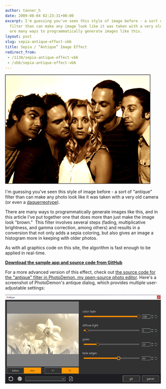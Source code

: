 ```yaml
---
author: tanner_h
date: 2009-08-04 02:23:31+00:00
excerpt: I'm guessing you've seen this style of image before - a sort of pseudo-antique
  filter than can make any image look like it was taken with a very old camera.  There
  are many ways to programmatically generate images like this.
layout: post
slug: sepia-antique-effect-vb6
title: Sepia / “Antique” Image Effect 
redirect_from:
 - /1138/sepia-antique-effect-vb6
 - /vb6/sepia-antique-effect-vb6
---
```


!["Antiquified" version of a BBT promo photo](images/Sepia_Big_Bang_Theory.jpg)

I'm guessing you've seen this style of image before - a sort of "antique" filter than can make any photo look like it was taken with a very old camera (or even a [daguerreotype](http://en.wikipedia.org/wiki/Daguerreotype)).  

There are many ways to programmatically generate images like this, and in this article I've put together one that does more than just make the image look "brown."  This filter involves several steps (fading, multiplicative brightness, and gamma correction, among others) and results in a conversion that not only adds a sepia coloring, but also gives an image a histogram more in keeping with older photos.

As with all graphics code on this site, the algorithm is fast enough to be applied in real-time.

**[Download the sample app and source code from GitHub](https://github.com/tannerhelland/vb6-code/tree/master/Sepia-effect)**

For a more advanced version of this effect, check out [the source code for the "antique" filter in PhotoDemon, my open-source photo editor](https://github.com/tannerhelland/PhotoDemon/blob/master/Forms/Effects_Stylize_Antique.frm).  Here's a screenshot of PhotoDemon's antique dialog, which provides multiple user-adjustable settings:

[![PhotoDemon antique filter](images/PD_antique_screenshot.png)](images/PD_antique_screenshot.png)